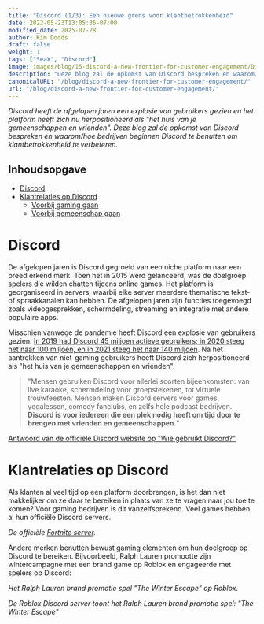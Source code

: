 ```yaml
---
title: "Discord (1/3): Een nieuwe grens voor klantbetrokkenheid"
date: 2022-05-23T13:05:36-07:00
modified_date: 2025-07-28
author: Kim Dodds
draft: false
weight: 1
tags: ["SeaX", "Discord"]
image: images/blog/15-discord-a-new-frontier-for-customer-engagement/Discord_IAP_KeyVisuals_Header_02.jpg
description: "Deze blog zal de opkomst van Discord bespreken en waarom/hoe bedrijven beginnen Discord te benutten om klantbetrokkenheid te verbeteren."
canonicalURL: "/blog/discord-a-new-frontier-for-customer-engagement/"
url: "/blog/discord-a-new-frontier-for-customer-engagement/"
---
```


*Discord heeft de afgelopen jaren een explosie van gebruikers gezien en het platform heeft zich nu herpositioneerd als "het huis van je gemeenschappen en vrienden". Deze blog zal de opkomst van Discord bespreken en waarom/hoe bedrijven beginnen Discord te benutten om klantbetrokkenheid te verbeteren.*

## Inhoudsopgave
- [Discord](#discord)
- [Klantrelaties op Discord](#customer-relations-on-discord)
    - [Voorbij gaming gaan](#going-beyond-gaming)
    - [Voorbij gemeenschap gaan](#going-beyond-community)

# Discord

De afgelopen jaren is Discord gegroeid van een niche platform naar een breed erkend merk. Toen het in 2015 werd gelanceerd, was de doelgroep spelers die wilden chatten tijdens online games. Het platform is georganiseerd in servers, waarbij elke server meerdere thematische tekst- of spraakkanalen kan hebben. De afgelopen jaren zijn functies toegevoegd zoals videogesprekken, schermdeling, streaming en integratie met andere populaire apps.

Misschien vanwege de pandemie heeft Discord een explosie van gebruikers gezien. [In 2019 had Discord 45 miljoen actieve gebruikers; in 2020 steeg het naar 100 miljoen, en in 2021 steeg het naar 140 miljoen](https://www.businessofapps.com/data/discord-statistics/). Na het aantrekken van niet-gaming gebruikers heeft Discord zich herpositioneerd als "het huis van je gemeenschappen en vrienden".

> "Mensen gebruiken Discord voor allerlei soorten bijeenkomsten: van live karaoke, schermdeling voor groepstekenen, tot virtuele trouwfeesten. Mensen maken Discord servers voor games, yogalessen, comedy fanclubs, en zelfs hele podcast bedrijven. **Discord is voor iedereen die een plek nodig heeft om tijd door te brengen met vrienden en gemeenschappen.**"

[Antwoord van de officiële Discord website op "Wie gebruikt Discord?"](https://discord.com/why-discord-is-different)

# Klantrelaties op Discord

Als klanten al veel tijd op een platform doorbrengen, is het dan niet makkelijker om ze daar te bereiken in plaats van ze te vragen naar jou toe te komen? Voor gaming bedrijven is dit vanzelfsprekend. Veel games hebben al hun officiële Discord servers.

*De officiële [Fortnite server](https://discord.com/invite/fortnite).*

Andere merken benutten bewust gaming elementen om hun doelgroep op Discord te bereiken. Bijvoorbeeld, Ralph Lauren promootte zijn wintercampagne met een brand game op Roblox en engageerde met spelers op Discord:

*Het Ralph Lauren brand promotie spel "The Winter Escape" op Roblox.*

*De Roblox Discord server toont het Ralph Lauren brand promotie spel: "The Winter Escape"* 